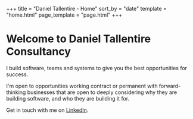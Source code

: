 +++
title = "Daniel Tallentire - Home"
sort_by = "date"
template = "home.html"
page_template = "page.html"
+++

# Welcome to Daniel Tallentire Consultancy

I build software, teams and systems to give you the best opportunities for success.

I'm open to opportunities working contract or permanent with forward-thinking businesses that are open to deeply considering why they are building software, and who they are building it for.

Get in touch with me on [LinkedIn](https://www.linkedin.com/in/danieltallentire/).
